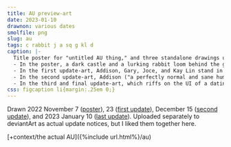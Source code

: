 ```yaml
---
title: AU preview-art
date: 2023-01-10
drawnon: various dates
smolfile: png
slug: au
tags: c rabbit j a sq g kl d
caption: |-
  Title poster for "untitled AU thing," and three standalone drawings used to advertise its updates.
  - In the poster, a dark castle and a lurking rabbit loom behind the gang (Joce, Addison, Gary, and Sequitur), standing uncertainly in the foreground. Kay Lin sits in a tree off to the side; in smaller details, there's a silhouette in a castle window, and a tall figure stands behind the side tree.
  - In the first update-art, Addison, Gary, Joce, and Kay Lin stand in the rain, all holding umbrellas. Kay Lin doesn't have a reflection, and the same figure stands silhouetted in the woods behind them.
  - In the second update-art, Addison ("a perfectly normal and sane human being") tries to pull away Joce ([long string of question marks]), who turns back towards "sickos" (vampire!Caleb in a window, Kay Lin silhouetted in the foreground).
  - In the third and final update-art, which riffs on the UI of a dating sim, Kay Lin speaks to Joce: "Heyyyyy wanna go out and get a bite? Get it, *bite,* because I kinda want to taste your blood and watch the light drain from your eyes until you become an abomination [text goes out of the bubble and is partially cropped out] to god just like me... haha jk." Joce, banging on the edge of the canvas in a panic, has three options: <strong style="font-weight:normal; text-transform:uppercase;">[Run]</strong>, <strong style="font-weight:normal; text-transform:uppercase;">*[run]*<span class="x"> (italicized,)</span></strong> (which is selected) and <strong style="font-weight:normal; text-transform:uppercase;">"Unless"?!??!</strong>
css: figcaption li{margin:.25em 0;}
---
```

Drawn 2022 November 7 (<a href="https://www.deviantart.com/a-flyleaf/art/it-s-november-937575364" class="ext">poster</a>), 23 (<a href="https://www.deviantart.com/a-flyleaf/art/my-neighbor-vamptoro-idk-i-ve-never-seen-that-movi-938333073" class="ext">first update</a>), December 15 (<a href="https://www.deviantart.com/a-flyleaf/art/quality-content-right-on-time-941220998" class="ext">second update</a>), and 2023 January 10 (<a href="https://www.deviantart.com/a-flyleaf/art/girl-help-944699521" class="ext">last update</a>). Uploaded separately to deviantArt as actual update notices, but I liked them together here.

[+context/the actual AU]({%include url.html%}/au)